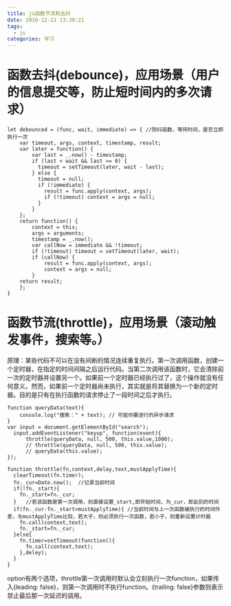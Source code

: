```yaml
---
title: js函数节流和去抖
date: 2016-12-21 13:39:21
tags:
  - js
categories: 学习
---
```

# 函数去抖(debounce)，应用场景（用户的信息提交等，防止短时间内的多次请求）
```
let debounced = (func, wait, immediate) => { //防抖函数，等待时间，是否立即执行一次
	var timeout, args, context, timestamp, result;
  	var later = function() {
    	var last = _.now() - timestamp;
	    if (last < wait && last >= 0) {
	      timeout = setTimeout(later, wait - last);
	    } else {
	      timeout = null;
	      if (!immediate) {
	        result = func.apply(context, args);
	        if (!timeout) context = args = null;
	      }
	    }
  	};
  	return function() {
    	context = this;
    	args = arguments;
    	timestamp = _.now();
    	var callNow = immediate && !timeout;
    	if (!timeout) timeout = setTimeout(later, wait);
    	if (callNow) {
      		result = func.apply(context, args);
      		context = args = null;
    	}
    return result;
    };
}
```

# 函数节流(throttle)，应用场景（滚动触发事件，搜索等。）
原理：某些代码不可以在没有间断的情况连续重复执行。第一次调用函数，创建一个定时器，在指定的时间间隔之后运行代码。当第二次调用该函数时，它会清除前一次的定时器并设置另一个。如果前一个定时器已经执行过了，这个操作就没有任何意义。然而，如果前一个定时器尚未执行，其实就是将其替换为一个新的定时器。目的是只有在执行函数的请求停止了一段时间之后才执行。
```
function queryData(text){
    console.log("搜索：" + text); // 可能你要进行的异步请求
}
var input = document.getElementById("search");
  input.addEventListener("keyup", function(event){
      throttle(queryData, null, 500, this.value,1000);
      // throttle(queryData, null, 500, this.value);
      // queryData(this.value);
});
  
function throttle(fn,context,delay,text,mustApplyTime){
  clearTimeout(fn.timer);
  fn._cur=Date.now();  //记录当前时间
  if(!fn._start){  
    fn._start=fn._cur;
  }   //若该函数是第一次调用，则直接设置_start,即开始时间，为_cur，即此刻的时间
  if(fn._cur-fn._start>mustApplyTime){ //当前时间与上一次函数被执行的时间作差，与mustApplyTime比较，若大于，则必须执行一次函数，若小于，则重新设置计时器
    fn.call(context,text);
    fn._start=fn._cur;
  }else{
    fn.timer=setTimeout(function(){
      fn.call(context,text);
    },deley);
  }
}
```
option有两个选项，throttle第一次调用时默认会立刻执行一次function，如果传入{leading: false}，则第一次调用时不执行function。{trailing: false}参数则表示禁止最后那一次延迟的调用。

